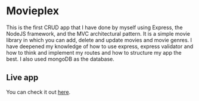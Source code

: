 # Movieplex

This is the first CRUD app that I have done by myself using Express, the NodeJS framework, and the MVC architectural pattern. It is a simple movie library in which you can add, delete and update movies and movie genres. I have deepened my knowledge of how to use express, express validator and how to think and implement my routes and how to structure my app the best. I also used mongoDB as the database.

## Live app 

You can check it out [here](https://young-mountain-45862.herokuapp.com/).
